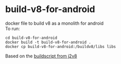 # build-v8-for-android
docker file to build v8 as a monolith for android<br>
To run:<br>
```git clone https://github.com/NPIPHI/build-v8-for-android
cd build-v8-for-android
docker build -t build-v8-for-android .
docker cp build-v8-for-android:/buildv8/libs libs
```
Based on the <a href="https://github.com/eclipsesource/J2V8/tree/master/v8">buildscript from j2v8</a>
